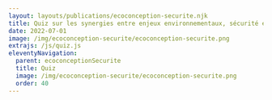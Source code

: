 ```yaml
---
layout: layouts/publications/ecoconception-securite.njk
title: Quiz sur les synergies entre enjeux environnementaux, sécurité et protection des données
date: 2022-07-01
image: /img/ecoconception-securite/ecoconception-securite.png
extrajs: /js/quiz.js
eleventyNavigation:
  parent: ecoconceptionSecurite
  title: Quiz
  image: /img/ecoconception-securite/ecoconception-securite.png
  order: 40
---
```


<form class="fr-form-group" data-quiz-json="/js/quiz/quiz-ecoconception-securite.json"></form>